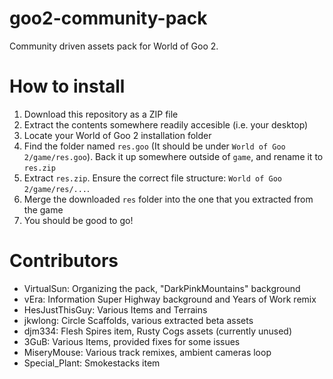 # goo2-community-pack
Community driven assets pack for World of Goo 2.

# How to install
1. Download this repository as a ZIP file
2. Extract the contents somewhere readily accesible (i.e. your desktop)
3. Locate your World of Goo 2 installation folder
4. Find the folder named `res.goo` (It should be under `World of Goo 2/game/res.goo`). Back it up somewhere outside of `game`, and rename it to `res.zip`
5. Extract `res.zip`. Ensure the correct file structure: `World of Goo 2/game/res/...`.
6. Merge the downloaded `res` folder into the one that you extracted from the game
7. You should be good to go!

# Contributors

- VirtualSun: Organizing the pack, "DarkPinkMountains" background
- vEra: Information Super Highway background and Years of Work remix
- HesJustThisGuy: Various Items and Terrains
- jkwlong: Circle Scaffolds, various extracted beta assets
- djm334: Flesh Spires item, Rusty Cogs assets (currently unused)
- 3GuB: Various Items, provided fixes for some issues
- MiseryMouse: Various track remixes, ambient cameras loop
- Special_Plant: Smokestacks item

